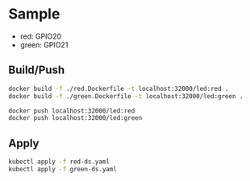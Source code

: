 # Sample
- red:   GPIO20
- green: GPIO21

## Build/Push

```bash
docker build -f ./red.Dockerfile -t localhost:32000/led:red .
docker build -f ./green.Dockerfile -t localhost:32000/led:green .

docker push localhost:32000/led:red
docker push localhost:32000/led:green
```

## Apply

```bash
kubectl apply -f red-ds.yaml
kubectl apply -f green-ds.yaml
```
